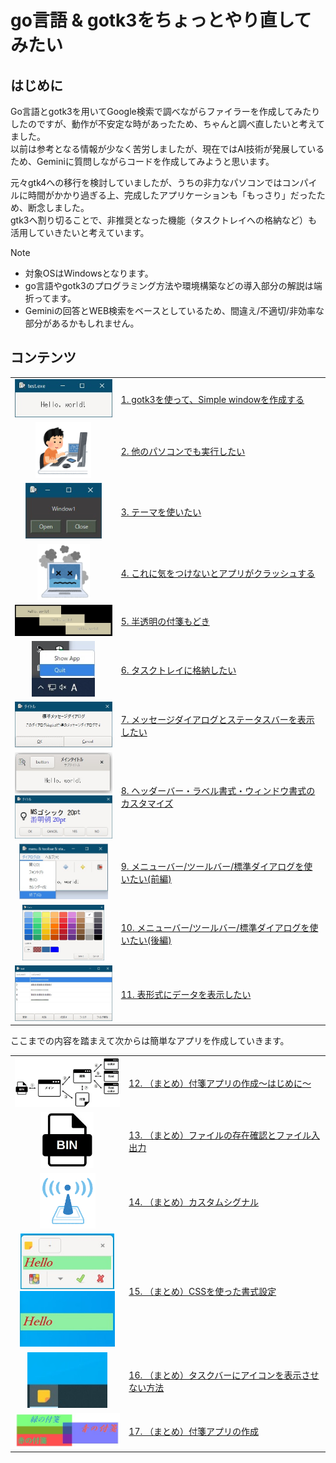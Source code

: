 # go言語 & gotk3をちょっとやり直してみたい
## はじめに
Go言語とgotk3を用いてGoogle検索で調べながらファイラーを作成してみたりしたのですが、動作が不安定な時があったため、ちゃんと調べ直したいと考えてました。  
以前は参考となる情報が少なく苦労しましたが、現在ではAI技術が発展しているため、Geminiに質問しながらコードを作成してみようと思います。  

元々gtk4への移行を検討していましたが、うちの非力なパソコンではコンパイルに時間がかかり過ぎる上、完成したアプリケーションも「もっさり」だったため、断念しました。  
gtk3へ割り切ることで、非推奨となった機能（タスクトレイへの格納など）も活用していきたいと考えています。  

> [!NOTE]
> - 対象OSはWindowsとなります。  
> - go言語やgotk3のプログラミング方法や環境構築などの導入部分の解説は端折ってます。  
> - Geminiの回答とWEB検索をベースとしているため、間違え/不適切/非効率な部分があるかもしれません。  

## コンテンツ

<table>
<tr>
  <td align="center"> <img src="Contents/01/image/window.jpg" height="auto" width="200" />  </td>
  <td> <a href="Contents/01/README.md">1. gotk3を使って、Simple windowを作成する</a> </td>
</tr>
<tr>
  <td align="center"> <img src="Contents/02/image/computer_tokui_boy.png" height="89" width="auto" />  </td>
  <td> <a href="Contents/02/README.md">2. 他のパソコンでも実行したい</a> </td>
</tr>
<tr>
  <td align="center"> <img src="Contents/03/image/window3.jpg" height="89" width="auto" />  </td>
  <td> <a href="Contents/03/README.md">3. テーマを使いたい</a> </td>
</tr>
<tr>
  <td align="center"> <img src="Contents/04/image/computer_note_bad.png" height="89" width="auto" />  </td>
  <td> <a href="Contents/04/README.md">4. これに気をつけないとアプリがクラッシュする</a> </td>
</tr>
<tr>
  <td align="center"> <img src="Contents/05/image/window_multi.jpg" height="auto" width="200" />  </td>
  <td> <a href="Contents/05/README.md">5. 半透明の付箋もどき</a> </td>
</tr>
<tr>
  <td align="center"> <img src="Contents/06/image/taskbar_menu.jpg" height="89" width="auto" />  </td>
  <td> <a href="Contents/06/README.md">6. タスクトレイに格納したい</a> </td>
</tr>
<tr>
  <td align="center"> <img src="Contents/07/image/std_dialog.jpg" height="auto" width="200" />  </td>
  <td> <a href="Contents/07/README.md">7. メッセージダイアログとステータスバーを表示したい</a> </td>
</tr>
<tr>
  <td align="center"> <img src="Contents/08/image/window.jpg" height="auto" width="200" /> </br> <img src="Contents/08/image/custom_dialog_markup.jpg" height="auto" width="200" /> </td>
  <td> <a href="Contents/08/README.md">8. ヘッダーバー・ラベル書式・ウィンドウ書式のカスタマイズ</a> </td>
</tr>
<tr>
  <td align="center"> <img src="Contents/09/image/menu.jpg" height="89" width="auto" />  </td>
  <td> <a href="Contents/09/README.md">9. メニューバー/ツールバー/標準ダイアログを使いたい(前編)</a> </td>
</tr>
<tr>
  <td align="center"> <img src="Contents/10/image/color.jpg" height="89" width="auto" />  </td>
  <td> <a href="Contents/10/README.md">10. メニューバー/ツールバー/標準ダイアログを使いたい(後編)</a> </td>
</tr>
<tr>
  <td align="center"> <img src="Contents/11/image/window.jpg" height="89" width="auto" />  </td>
  <td> <a href="Contents/11/README.md">11. 表形式にデータを表示したい</a> </td>
</tr>
</table>

ここまでの内容を踏まえて次からは簡単なアプリを作成していきます。  
<table>
<tr>
  <td align="center"> <img src="Contents/12/image/image.jpg" height="auto" width="200" />  </td>
  <td> <a href="Contents/12/README.md">12. （まとめ）付箋アプリの作成～はじめに～</a> </td>
</tr>
<tr>
  <td align="center"> <img src="Contents/13/image/file.jpg" height="89" width="auto" />  </td>
  <td> <a href="Contents/13/README.md">13. （まとめ）ファイルの存在確認とファイル入出力</a> </td>
</tr>
<tr>
  <td align="center"> <img src="Contents/14/image/beacon_denpa_hasshinki.png" height="89" width="auto" />  </td>
  <td> <a href="Contents/14/README.md">14. （まとめ）カスタムシグナル</a> </td>
</tr>
<tr>
  <td align="center"> <img src="Contents/15/image/edit_window.jpg" height="89" width="auto" /> </br> <img src="Contents/15/image/sticky_window.jpg" height="89" width="auto" />  </td>
  <td> <a href="Contents/15/README.md">15. （まとめ）CSSを使った書式設定</a> </td>
</tr>
<tr>
  <td align="center"> <img src="Contents/16/image/taskbar.jpg" height="89" width="auto" />  </td>
  <td> <a href="Contents/16/README.md">16. （まとめ）タスクバーにアイコンを表示させない方法</a> </td>
</tr>
<tr>
  <td align="center"> <img src="Contents/17/image/sticky_note.jpg" height="auto" width="200" />  </td>
  <td> <a href="Contents/17/README.md">17. （まとめ）付箋アプリの作成</a> </td>
</tr>
</table>
